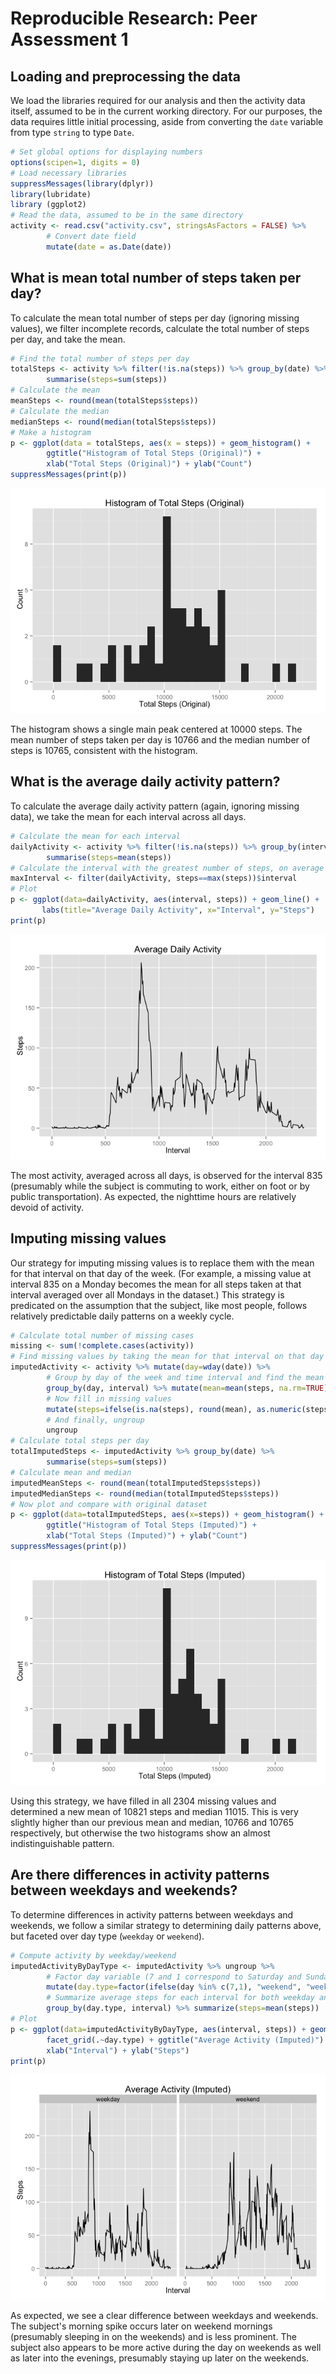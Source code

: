 # Reproducible Research: Peer Assessment 1

## Loading and preprocessing the data

We load the libraries required for our analysis and then the activity data itself, assumed to be in the current working directory. For our purposes, the data requires little initial processing, aside from converting the `date` variable from type `string` to type `Date`. 


```r
# Set global options for displaying numbers
options(scipen=1, digits = 0)
# Load necessary libraries
suppressMessages(library(dplyr))
library(lubridate)
library (ggplot2)
# Read the data, assumed to be in the same directory
activity <- read.csv("activity.csv", stringsAsFactors = FALSE) %>% 
        # Convert date field
        mutate(date = as.Date(date)) 
```

## What is mean total number of steps taken per day?

To calculate the mean total number of steps per day (ignoring missing values), we filter incomplete records, calculate the total number of steps per day, and take the mean.


```r
# Find the total number of steps per day
totalSteps <- activity %>% filter(!is.na(steps)) %>% group_by(date) %>% 
        summarise(steps=sum(steps))
# Calculate the mean
meanSteps <- round(mean(totalSteps$steps))
# Calculate the median
medianSteps <- round(median(totalSteps$steps))
# Make a histogram
p <- ggplot(data = totalSteps, aes(x = steps)) + geom_histogram() +
        ggtitle("Histogram of Total Steps (Original)") +
        xlab("Total Steps (Original)") + ylab("Count")
suppressMessages(print(p))
```

![](PA1_template_files/figure-html/CalculateMean-1.png) 

The histogram shows a single main peak centered at 10000 steps. The mean number of steps taken per day is 10766 and the median number of steps is 10765, consistent with the histogram.

## What is the average daily activity pattern?

To calculate the average daily activity pattern (again, ignoring missing data), we take the mean for each interval across all days.


```r
# Calculate the mean for each interval
dailyActivity <- activity %>% filter(!is.na(steps)) %>% group_by(interval) %>% 
        summarise(steps=mean(steps))
# Calculate the interval with the greatest number of steps, on average
maxInterval <- filter(dailyActivity, steps==max(steps))$interval
# Plot
p <- ggplot(data=dailyActivity, aes(interval, steps)) + geom_line() + 
       labs(title="Average Daily Activity", x="Interval", y="Steps")
print(p)
```

![](PA1_template_files/figure-html/ShowDailyActivity-1.png) 

The most activity, averaged across all days, is observed for the interval 835 (presumably while the subject is commuting to work, either on foot or by public transportation). As expected, the nighttime hours are relatively devoid of activity.

## Imputing missing values

Our strategy for imputing missing values is to replace them with the mean for that interval on that day of the week. (For example, a missing value at interval 835 on a Monday becomes the mean for all steps taken at that interval averaged over all Mondays in the dataset.) This strategy is predicated on the assumption that the subject, like most people, follows relatively predictable daily patterns on a weekly cycle.


```r
# Calculate total number of missing cases
missing <- sum(!complete.cases(activity))
# Find missing values by taking the mean for that interval on that day of the week
imputedActivity <- activity %>% mutate(day=wday(date)) %>%
        # Group by day of the week and time interval and find the mean
        group_by(day, interval) %>% mutate(mean=mean(steps, na.rm=TRUE)) %>%
        # Now fill in missing values
        mutate(steps=ifelse(is.na(steps), round(mean), as.numeric(steps))) %>%
        # And finally, ungroup
        ungroup
# Calculate total steps per day
totalImputedSteps <- imputedActivity %>% group_by(date) %>%   
        summarise(steps=sum(steps))
# Calculate mean and median
imputedMeanSteps <- round(mean(totalImputedSteps$steps))
imputedMedianSteps <- round(median(totalImputedSteps$steps))
# Now plot and compare with original dataset
p <- ggplot(data=totalImputedSteps, aes(x=steps)) + geom_histogram() +
        ggtitle("Histogram of Total Steps (Imputed)") + 
        xlab("Total Steps (Imputed)") + ylab("Count")
suppressMessages(print(p))
```

![](PA1_template_files/figure-html/ImputeValues-1.png) 

Using this strategy, we have filled in all 2304 missing values and determined a new mean of 10821 steps and median 11015. This is very slightly higher than our previous mean and median, 10766 and 10765 respectively, but otherwise the two histograms show an almost indistinguishable pattern. 

## Are there differences in activity patterns between weekdays and weekends?

To determine differences in activity patterns between weekdays and weekends, we follow a similar strategy to determining daily patterns above, but faceted over day type (`weekday` or `weekend`).


```r
# Compute activity by weekday/weekend
imputedActivityByDayType <- imputedActivity %>% ungroup %>% 
        # Factor day variable (7 and 1 correspond to Saturday and Sunday respectively)
        mutate(day.type=factor(ifelse(day %in% c(7,1), "weekend", "weekday"))) %>%
        # Summarize average steps for each interval for both weekday and weekend
        group_by(day.type, interval) %>% summarize(steps=mean(steps))
# Plot
p <- ggplot(data=imputedActivityByDayType, aes(interval, steps)) + geom_line() + 
        facet_grid(.~day.type) + ggtitle("Average Activity (Imputed)") + 
        xlab("Interval") + ylab("Steps")
print(p)
```

![](PA1_template_files/figure-html/FindDailyPatterns-1.png) 

As expected, we see a clear difference between weekdays and weekends. The subject's morning spike occurs later on weekend mornings (presumably sleeping in on the weekends) and is less prominent. The subject also appears to be more active during the day on weekends as well as later into the evenings, presumably staying up later on the weekends.
